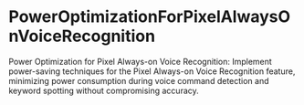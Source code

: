 # PowerOptimizationForPixelAlwaysOnVoiceRecognition
Power Optimization for Pixel Always-on Voice Recognition: Implement power-saving techniques for the Pixel Always-on Voice Recognition feature, minimizing power consumption during voice command detection and keyword spotting without compromising accuracy.

